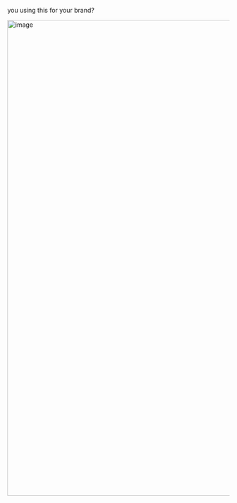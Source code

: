 you using this for your brand?

<img width="1139" height="1079" alt="image" src="https://github.com/user-attachments/assets/bdbee545-68f6-49bd-a1d5-883fad71e854" />
